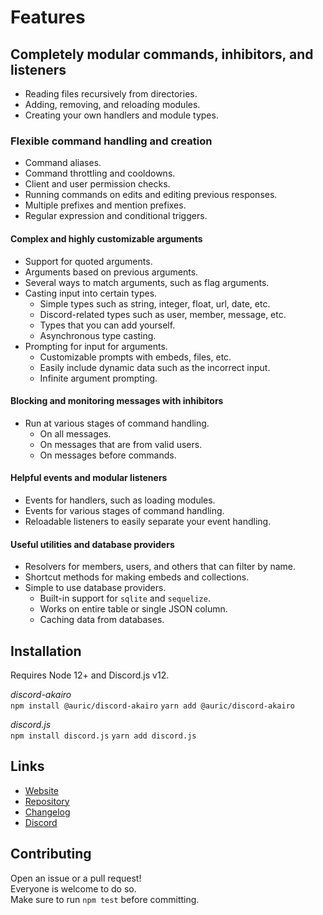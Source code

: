 # Features

## Completely modular commands, inhibitors, and listeners

- Reading files recursively from directories.
- Adding, removing, and reloading modules.
- Creating your own handlers and module types.

### Flexible command handling and creation

- Command aliases.
- Command throttling and cooldowns.
- Client and user permission checks.
- Running commands on edits and editing previous responses.
- Multiple prefixes and mention prefixes.
- Regular expression and conditional triggers.

#### Complex and highly customizable arguments

- Support for quoted arguments.
- Arguments based on previous arguments.
- Several ways to match arguments, such as flag arguments.
- Casting input into certain types.
  - Simple types such as string, integer, float, url, date, etc.
  - Discord-related types such as user, member, message, etc.
  - Types that you can add yourself.
  - Asynchronous type casting.
- Prompting for input for arguments.
  - Customizable prompts with embeds, files, etc.
  - Easily include dynamic data such as the incorrect input.
  - Infinite argument prompting.

#### Blocking and monitoring messages with inhibitors

- Run at various stages of command handling.
  - On all messages.
  - On messages that are from valid users.
  - On messages before commands.

#### Helpful events and modular listeners

- Events for handlers, such as loading modules.
- Events for various stages of command handling.
- Reloadable listeners to easily separate your event handling.

#### Useful utilities and database providers

- Resolvers for members, users, and others that can filter by name.
- Shortcut methods for making embeds and collections.
- Simple to use database providers.
  - Built-in support for `sqlite` and `sequelize`.
  - Works on entire table or single JSON column.
  - Caching data from databases.

## Installation

Requires Node 12+ and Discord.js v12.  

*discord-akairo*  
`npm install @auric/discord-akairo`
`yarn add @auric/discord-akairo`

*discord.js*  
`npm install discord.js`
`yarn add discord.js`

## Links

- [Website](https://discord-akairo.github.io)
- [Repository](https://github.com/ItsAuric/discord-akairo)  
- [Changelog](https://github.com/ItsAuric/discord-akairo/releases)
- [Discord](https://discord.gg/arTauDY)  

## Contributing

Open an issue or a pull request!  
Everyone is welcome to do so.  
Make sure to run `npm test` before committing.  
